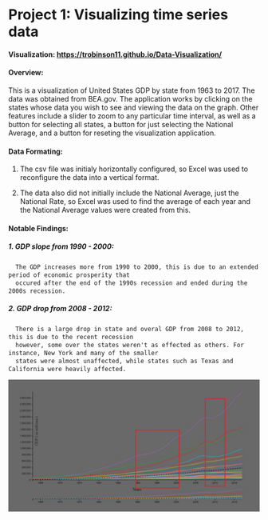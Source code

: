 # Project 1: Visualizing time series data


#### Visualization: https://trobinson11.github.io/Data-Visualization/

#### Overview:

This is a visualization of United States GDP by state from 1963 to 2017. The data was obtained from BEA.gov. 
The application works by clicking on the states whose data you wish to see and viewing the data 
on the graph. Other features include a slider to zoom to any particular time interval, as well
as a button for selecting all states, a button for just selecting the National Average, and a button
for reseting the visualization application. 


#### Data Formating: 
  1. The csv file was initialy horizontally configured, so Excel was used to reconfigure the data into a 
     vertical format.
  
  2. The data also did not initially include the National Average, just the National Rate, so Excel was used
     to find the average of each year and the National Average values were created from this.
     

#### Notable Findings:

   ##### 1. GDP slope from 1990 - 2000:
      The GDP increases more from 1990 to 2000, this is due to an extended period of economic prosperity that
      occured after the end of the 1990s recession and ended during the 2000s recession.
      
   ##### 2. GDP drop from 2008 - 2012:
      There is a large drop in state and overal GDP from 2008 to 2012, this is due to the recent recession
      however, some over the states weren't as effected as others. For instance, New York and many of the smaller
      states were almost unaffected, while states such as Texas and California were heavily affected. 
      
![alt text](https://github.com/TRobinson11/Data-Visualization/blob/master/Project%201-data-1.png "Visualization Graph")
